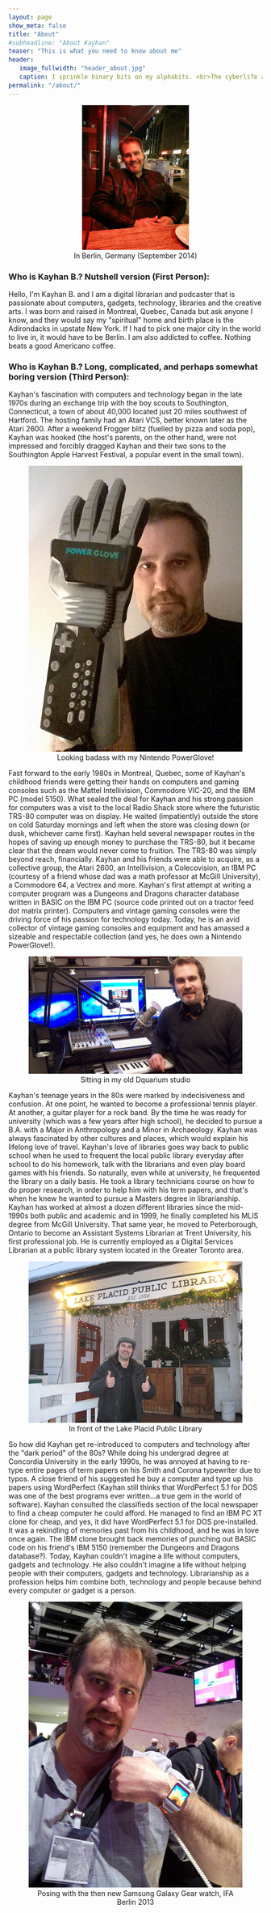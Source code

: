 ```yaml
---
layout: page
show_meta: false
title: "About"
#subheadline: "About Kayhan"
teaser: "This is what you need to know about me"
header:
   image_fullwidth: "header_about.jpg"
   caption: I sprinkle binary bits on my alphabits. <br>The cyberlife and times of Kayhan B, digital librarian extraordinaire, podcaster and all around nice guy.
permalink: "/about/"
---
```


<div align="center">
	<figure>
		<img src="/images/me-berlin.jpg" width="50%" height="50%" />
		<div class="caption">
	  		<figcaption>In Berlin, Germany (September 2014)</figcaption>
	  	</div>
	</figure>
</div>

### Who is Kayhan B.? Nutshell version (First Person):

Hello, I'm Kayhan B. and I am a digital librarian and podcaster that is passionate about computers, gadgets, technology, libraries and the creative arts. I was born and raised in Montreal, Quebec, Canada but ask anyone I know, and they would say my "spiritual" home and birth place is the Adirondacks in upstate New York. If I had to pick one major city in the world to live in, it would have to be Berlin. I am also addicted to coffee. Nothing beats a good Americano coffee.

### Who is Kayhan B.? Long, complicated, and perhaps somewhat boring version (Third Person):

Kayhan's fascination with computers and technology began in the late 1970s during an exchange trip with the boy scouts to Southington, Connecticut, a town of about 40,000 located just 20 miles southwest of Hartford. The hosting family had an Atari VCS, better known later as the Atari 2600. After a weekend Frogger blitz (fuelled by pizza and soda pop), Kayhan was hooked (the host's parents, on the other hand, were not impressed and forcibly dragged Kayhan and their two sons to the Southington Apple Harvest Festival, a popular event in the small town).

<div align="center">
	<figure>
		<img src="/images/selfie-with-powerglove.jpg" />
		<div class="caption">
	  		<figcaption>Looking badass with my Nintendo PowerGlove!</figcaption>
	  	</div>
	</figure>
</div>

Fast forward to the early 1980s in Montreal, Quebec, some of Kayhan's childhood friends were getting their hands on computers and gaming consoles such as the Mattel Intellivision, Commodore VIC-20, and the IBM PC (model 5150). What sealed the deal for Kayhan and his strong passion for computers was a visit to the local Radio Shack store where the futuristic TRS-80 computer was on display. He waited (impatiently) outside the store on cold Saturday mornings and left when the store was closing down (or dusk, whichever came first). Kayhan held several newspaper routes in the hopes of saving up enough money to purchase the TRS-80, but it became clear that the dream would never come to fruition. The TRS-80 was simply beyond reach, financially. Kayhan and his friends were able to acquire, as a collective group, the Atari 2600, an Intellivision, a Colecovision, an IBM PC (courtesy of a friend whose dad was a math professor at McGill University), a Commodore 64, a Vectrex and more. Kayhan's first attempt at writing a computer program was a Dungeons and Dragons character database written in BASIC on the IBM PC (source code printed out on a tractor feed dot matrix printer). Computers and vintage gaming consoles were the driving force of his passion for technology today. Today, he is an avid collector of vintage gaming consoles and equipment and has amassed a sizeable and respectable collection (and yes, he does own a Nintendo PowerGlove!).

<div align="center">
	<figure>
		<img src="/images/kayhan-studio.jpg" />
		<div class="caption">
			<figcaption>Sitting in my old Dquarium studio</figcaption>
		</div>
	</figure>
</div>


Kayhan's teenage years in the 80s were marked by indecisiveness and confusion. At one point, he wanted to become a professional tennis player. At another, a guitar player for a rock band. By the time he was ready for university (which was a few years after high school), he decided to pursue a B.A. with a Major in Anthropology and a Minor in Archaeology. Kayhan was always fascinated by other cultures and places, which would explain his lifelong love of travel. Kayhan's love of libraries goes way back to public school when he used to frequent the local public library everyday after school to do his homework, talk with the librarians and even play board games with his friends. So naturally, even while at university, he frequented the library on a daily basis. He took a library technicians course on how to do proper research, in order to help him with his term papers, and that's when he knew he wanted to pursue a Masters degree in librarianship. Kayhan has worked at almost a dozen different libraries since the mid-1990s both public and academic and in 1999, he finally completed his MLIS degree from McGill University. That same year, he moved to Peterborough, Ontario to become an Assistant Systems Librarian at Trent University, his first professional job. He is currently employed as a Digital Services Librarian at a public library system located in the Greater Toronto area.

<div align="center">
	<figure>
		<img src="/images/lppl.jpg" />
		<div class="caption">
			<figcaption>In front of the Lake Placid Public Library</figcaption>
		</div>
	</figure>
</div>


So how did Kayhan get re-introduced to computers and technology after the "dark period" of the 80s? While doing his undergrad degree at Concordia University in the early 1990s, he was annoyed at having to re-type entire pages of term papers on his Smith and Corona typewriter due to typos. A close friend of his suggested he buy a computer and type up his papers using WordPerfect (Kayhan still thinks that WordPerfect 5.1 for DOS was one of the best programs ever written...a true gem in the world of software). Kayhan consulted the classifieds section of the local newspaper to find a cheap computer he could afford. He managed to find an IBM PC XT clone for cheap, and yes, it did have WordPerfect 5.1 for DOS pre-installed. It was a rekindling of memories past from his childhood, and he was in love once again. The IBM clone brought back memories of punching out BASIC code on his friend's IBM 5150 (remember the Dungeons and Dragons database?). Today, Kayhan couldn't imagine a life without computers, gadgets and technology. He also couldn't imagine a life without helping people with their computers, gadgets and technology. Librarianship as a profession helps him combine both, technology and people because behind every computer or gadget is a person.

<div align="center">
	<figure>
		<img src="/images/me-with-samsung-gear.jpg" />
		<div class="caption">
			<figcaption>Posing with the then new Samsung Galaxy Gear watch, IFA Berlin 2013</figcaption>
		</div>
	</figure>
</div>

